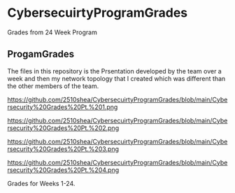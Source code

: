 # CybersecuirtyProgramGrades
Grades from 24 Week Program

## ProgamGrades

The files in this repository is the Prsentation developed by the team over a week and then my network topology that I created which was different than the other members of the team. 

https://github.com/2510shea/CybersecuirtyProgramGrades/blob/main/Cybersecurity%20Grades%20Pt.%201.png

https://github.com/2510shea/CybersecuirtyProgramGrades/blob/main/Cybersecurity%20Grades%20Pt.%202.png

https://github.com/2510shea/CybersecuirtyProgramGrades/blob/main/Cybersecurity%20Grades%20Pt.%203.png

https://github.com/2510shea/CybersecuirtyProgramGrades/blob/main/Cybersecurity%20Grades%20Pt.%204.png

Grades for Weeks 1-24. 
